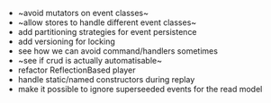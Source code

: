 
* ~avoid mutators on event classes~
* ~allow stores to handle different event classes~
* add partitioning strategies for event persistence
* add versioning for locking
* see how we can avoid command/handlers sometimes
* ~see if crud is actually automatisable~
* refactor ReflectionBased player
* handle static/named constructors during replay
* make it possible to ignore superseeded events for the read model
